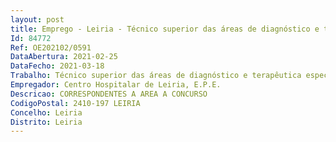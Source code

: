```yaml
--- 
layout: post
title: Emprego - Leiria - Técnico superior das áreas de diagnóstico e terapêutica especialista
Id: 84772
Ref: OE202102/0591
DataAbertura: 2021-02-25
DataFecho: 2021-03-18
Trabalho: Técnico superior das áreas de diagnóstico e terapêutica especialista
Empregador: Centro Hospitalar de Leiria, E.P.E.
Descricao: CORRESPONDENTES A AREA A CONCURSO
CodigoPostal: 2410-197 LEIRIA
Concelho: Leiria
Distrito: Leiria
--- 
```

